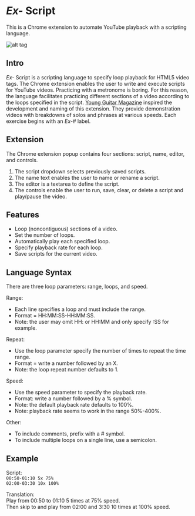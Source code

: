 # *Ex-* Script

This is a Chrome extension to automate YouTube playback with a scripting language.

![alt tag](https://raw.githubusercontent.com/dantony/exscript/master/icons/icon128.png)

## Intro
*Ex-* Script is a scripting language to specify loop playback for HTML5 video tags. The Chrome extension enables the user to write and execute scripts for YouTube videos. Practicing with a metronome is boring. For this reason, the language facilitates practicing different sections of a video according to the loops specified in the script. [Young Guitar Magazine](http://youngguitar.jp/) inspired the development and naming of this extension. They provide demonstration videos with breakdowns of solos and phrases at various speeds. Each exercise begins with an *Ex-*# label.

## Extension
The Chrome extension popup contains four sections: script, name, editor, and controls.
  1. The script dropdown selects previously saved scripts.
  2. The name text enables the user to name or rename a script.
  3. The editor is a textarea to define the script.
  4. The controls enable the user to run, save, clear, or delete a script and play/pause the video.

## Features
* Loop (noncontiguous) sections of a video.
* Set the number of loops.
* Automatically play each specified loop.
* Specify playback rate for each loop.
* Save scripts for the current video.

## Language Syntax
There are three loop parameters: range, loops, and speed.

Range:
* Each line specifies a loop and must include the range.
* Format = HH:MM:SS-HH:MM:SS.
* Note: the user may omit HH: or HH:MM and only specify :SS for example.

Repeat:
* Use the loop parameter specify the number of times to repeat the time range.
* Format = write a number followed by an X.
* Note: the loop repeat number defaults to 1.

Speed:
* Use the speed parameter to specify the playback rate.
* Format: write a number followed by a % symbol.
* Note: the default playback rate defaults to 100%.
* Note: playback rate seems to work in the range 50%-400%.

Other:
* To include comments, prefix with a # symbol.
* To include multiple loops on a single line, use a semicolon.

## Example
Script:  
  <code>00:50-01:10 5x 75%</code>  
  <code>02:00-03:30 10x 100%</code>  

Translation:  
  Play from 00:50 to 01:10 5 times at 75% speed.  
  Then skip to and play from 02:00 and 3:30 10 times at 100% speed.  
